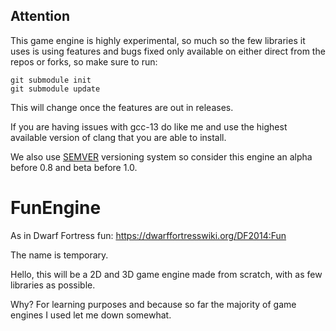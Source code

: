## Attention
This game engine is highly experimental, so much so the few libraries it uses
is using features and bugs fixed only available on either direct from the repos
or forks, so make sure to run:
```
git submodule init
git submodule update
```

This will change once the features are out in releases.

If you are having issues with gcc-13 do like me and use the highest available
version of clang that you are able to install.

We also use [SEMVER](https://semver.org/) versioning system so consider this
engine an alpha before 0.8 and beta before 1.0.

# FunEngine
As in Dwarf Fortress fun: https://dwarffortresswiki.org/DF2014:Fun

The name is temporary.

Hello, this will be a 2D and 3D game engine made from scratch, with as few
libraries as possible.

Why?
For learning purposes and because so far the majority of game engines I used
let me down somewhat.
